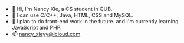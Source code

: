 - 👋 Hi, I’m Nancy Xie, a CS student in QUB.
- 🌱 I can use C/C++, Java, HTML, CSS and MySQL.
- 🎯 I plan to do front-end work in the future. and I'm currently learning JavaScript and PHP.
- 📫 nancy_xieyy@icloud.com

<!---
nancyxieyy/nancyxieyy is a ✨ special ✨ repository because its `README.md` (this file) appears on your GitHub profile.
You can click the Preview link to take a look at your changes.
--->
